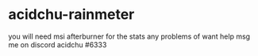 # acidchu-rainmeter
you will need msi afterburner for the stats
any problems of want help msg me on discord acidchu #6333
